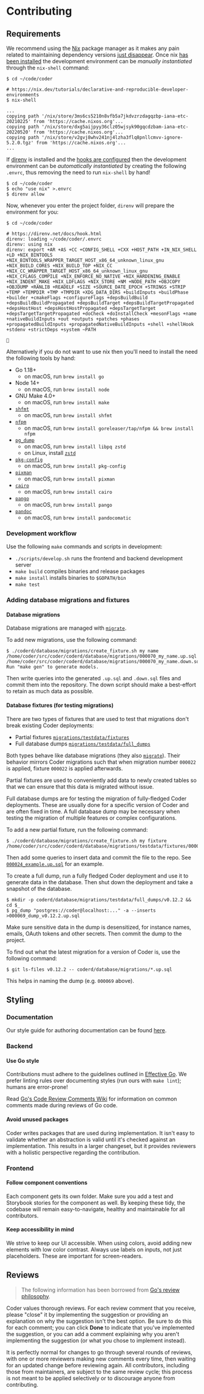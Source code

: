 # Contributing

## Requirements

We recommend using the [Nix](https://nix.dev/) package manager as it makes any pain related to maintaining dependency versions [just disappear](https://twitter.com/mitchellh/status/1491102567296040961). Once nix [has been installed](https://nixos.org/download.html) the development environment can be _manually instantiated_ through the `nix-shell` command:

```
$ cd ~/code/coder

# https://nix.dev/tutorials/declarative-and-reproducible-developer-environments
$ nix-shell

...
copying path '/nix/store/3ms6cs5210n8vfb5a7jkdvzrzdagqzbp-iana-etc-20210225' from 'https://cache.nixos.org'...
copying path '/nix/store/dxg5aijpyy36clz05wjsyk90gqcdzbam-iana-etc-20220520' from 'https://cache.nixos.org'...
copying path '/nix/store/v2gvj8whv241nj4lzha3flq8pnllcmvv-ignore-5.2.0.tgz' from 'https://cache.nixos.org'...
...
```

If [direnv](https://direnv.net/) is installed and the [hooks are configured](https://direnv.net/docs/hook.html) then the development environment can be _automatically instantiated_ by creating the following `.envrc`, thus removing the need to run `nix-shell` by hand!

```
$ cd ~/code/coder
$ echo "use nix" >.envrc
$ direnv allow
```

Now, whenever you enter the project folder, `direnv` will prepare the environment for you:

```
$ cd ~/code/coder

# https://direnv.net/docs/hook.html
direnv: loading ~/code/coder/.envrc
direnv: using nix
direnv: export +AR +AS +CC +CONFIG_SHELL +CXX +HOST_PATH +IN_NIX_SHELL +LD +NIX_BINTOOLS +NIX_BINTOOLS_WRAPPER_TARGET_HOST_x86_64_unknown_linux_gnu +NIX_BUILD_CORES +NIX_BUILD_TOP +NIX_CC +NIX_CC_WRAPPER_TARGET_HOST_x86_64_unknown_linux_gnu +NIX_CFLAGS_COMPILE +NIX_ENFORCE_NO_NATIVE +NIX_HARDENING_ENABLE +NIX_INDENT_MAKE +NIX_LDFLAGS +NIX_STORE +NM +NODE_PATH +OBJCOPY +OBJDUMP +RANLIB +READELF +SIZE +SOURCE_DATE_EPOCH +STRINGS +STRIP +TEMP +TEMPDIR +TMP +TMPDIR +XDG_DATA_DIRS +buildInputs +buildPhase +builder +cmakeFlags +configureFlags +depsBuildBuild +depsBuildBuildPropagated +depsBuildTarget +depsBuildTargetPropagated +depsHostHost +depsHostHostPropagated +depsTargetTarget +depsTargetTargetPropagated +doCheck +doInstallCheck +mesonFlags +name +nativeBuildInputs +out +outputs +patches +phases +propagatedBuildInputs +propagatedNativeBuildInputs +shell +shellHook +stdenv +strictDeps +system ~PATH

🎉
```

Alternatively if you do not want to use nix then you'll need to install the need the following tools by hand:
- Go 1.18+
  - on macOS, run `brew install go`
- Node 14+
  - on macOS, run `brew install node`
- GNU Make 4.0+
  - on macOS, run `brew install make`
- [`shfmt`](https://github.com/mvdan/sh#shfmt)
  - on macOS, run `brew install shfmt`
- [`nfpm`](https://nfpm.goreleaser.com/install)
  - on macOS, run `brew install goreleaser/tap/nfpm && brew install nfpm`
- [`pg_dump`](https://stackoverflow.com/a/49689589)
  - on macOS, run `brew install libpq zstd`
  - on Linux, install [`zstd`](https://github.com/horta/zstd.install)
- [`pkg-config`]()
  - on macOS, run `brew install pkg-config`
- [`pixman`]()
  - on macOS, run `brew install pixman`
- [`cairo`]()
  - on macOS, run `brew install cairo`
- [`pango`]()
  - on macOS, run `brew install pango`
- [`pandoc`]()
  - on macOS, run `brew install pandocomatic`


### Development workflow

Use the following `make` commands and scripts in development:

- `./scripts/develop.sh` runs the frontend and backend development server
- `make build` compiles binaries and release packages
- `make install` installs binaries to `$GOPATH/bin`
- `make test`

### Adding database migrations and fixtures

#### Database migrations

Database migrations are managed with [`migrate`](https://github.com/golang-migrate/migrate).

To add new migrations, use the following command:

```
$ ./coderd/database/migrations/create_fixture.sh my name
/home/coder/src/coder/coderd/database/migrations/000070_my_name.up.sql
/home/coder/src/coder/coderd/database/migrations/000070_my_name.down.sql
Run "make gen" to generate models.
```

Then write queries into the generated `.up.sql` and `.down.sql` files and commit
them into the repository. The down script should make a best-effort to retain as
much data as possible.

#### Database fixtures (for testing migrations)

There are two types of fixtures that are used to test that migrations don't
break existing Coder deployments:

- Partial fixtures [`migrations/testdata/fixtures`](./coderd/database/migrations/testdata/fixtures)
- Full database dumps [`migrations/testdata/full_dumps`](./coderd/database/migrations/testdata/full_dumps)

Both types behave like database migrations (they also [`migrate`](https://github.com/golang-migrate/migrate)). Their behavior mirrors Coder migrations such that when migration
number `000022` is applied, fixture `000022` is applied afterwards.

Partial fixtures are used to conveniently add data to newly created tables so
that we can ensure that this data is migrated without issue.

Full database dumps are for testing the migration of fully-fledged Coder
deployments. These are usually done for a specific version of Coder and are
often fixed in time. A full database dump may be necessary when testing the
migration of multiple features or complex configurations.

To add a new partial fixture, run the following command:

```
$ ./coderd/database/migrations/create_fixture.sh my fixture
/home/coder/src/coder/coderd/database/migrations/testdata/fixtures/000070_my_fixture.up.sql
```

Then add some queries to insert data and commit the file to the repo. See
[`000024_example.up.sql`](./coderd/database/migrations/testdata/fixtures/000024_example.up.sql)
for an example.

To create a full dump, run a fully fledged Coder deployment and use it to
generate data in the database. Then shut down the deployment and take a snapshot
of the database.

```
$ mkdir -p coderd/database/migrations/testdata/full_dumps/v0.12.2 && cd $_
$ pg_dump "postgres://coder@localhost:..." -a --inserts >000069_dump_v0.12.2.up.sql
```

Make sure sensitive data in the dump is desensitized, for instance names,
emails, OAuth tokens and other secrets. Then commit the dump to the project.

To find out what the latest migration for a version of Coder is, use the
following command:

```
$ git ls-files v0.12.2 -- coderd/database/migrations/*.up.sql
```

This helps in naming the dump (e.g. `000069` above).


## Styling

### Documentation

Our style guide for authoring documentation can be found [here](./contributing/documentation.md).

### Backend

#### Use Go style

Contributions must adhere to the guidelines outlined in [Effective
Go](https://go.dev/doc/effective_go). We prefer linting rules over documenting
styles (run ours with `make lint`); humans are error-prone!

Read [Go's Code Review Comments
Wiki](https://github.com/golang/go/wiki/CodeReviewComments) for information on
common comments made during reviews of Go code.

#### Avoid unused packages

Coder writes packages that are used during implementation. It isn't easy to
validate whether an abstraction is valid until it's checked against an
implementation. This results in a larger changeset, but it provides reviewers
with a holistic perspective regarding the contribution.

### Frontend

#### Follow component conventions

Each component gets its own folder. Make sure you add a test and Storybook
stories for the component as well. By keeping these tidy, the codebase will
remain easy-to-navigate, healthy and maintainable for all contributors.

#### Keep accessibility in mind

We strive to keep our UI accessible. When using colors, avoid adding new
elements with low color contrast. Always use labels on inputs, not just
placeholders. These are important for screen-readers.

## Reviews

> The following information has been borrowed from [Go's review
> philosophy](https://go.dev/doc/contribute#reviews).

Coder values thorough reviews. For each review comment that you receive, please
"close" it by implementing the suggestion or providing an explanation on why the
suggestion isn't the best option. Be sure to do this for each comment; you can
click **Done** to indicate that you've implemented the suggestion, or you can
add a comment explaining why you aren't implementing the suggestion (or what you
chose to implement instead).

It is perfectly normal for changes to go through several rounds of reviews, with
one or more reviewers making new comments every time, then waiting for an
updated change before reviewing again. All contributors, including those from
maintainers, are subject to the same review cycle; this process is not meant to
be applied selectively or to discourage anyone from contributing.
